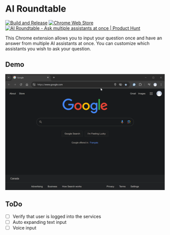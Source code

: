 # AI Roundtable

[![Build and Release](https://github.com/cansinacarer/ai-roundtable/actions/workflows/release.yml/badge.svg)](https://github.com/cansinacarer/ai-roundtable/actions/workflows/release.yml)
[![Chrome Web Store](https://img.shields.io/badge/Chrome%20Web%20Store-Available-brightgreen?logo=google-chrome)](https://chromewebstore.google.com/detail/ai-roundtable/pldlelgldijcogjpoghbkfiglajppjfc?hl=en-US)
<a href="https://www.producthunt.com/posts/ai-roundtable?embed=true&utm_source=badge-featured&utm_medium=badge&utm_souce=badge-ai&#0045;roundtable" target="_blank"><img src="https://api.producthunt.com/widgets/embed-image/v1/featured.svg?post_id=531936&theme=light" alt="AI&#0032;Roundtable - Ask&#0032;multiple&#0032;assistants&#0032;at&#0032;once | Product Hunt" style="height: 20px;" height="20" /></a>

This Chrome extension allows you to input your question once and have an answer from multiple AI assistants at once. You can customize which assistants you wish to ask your question.

## Demo

![Demo](img/demo.gif)

## ToDo

- [ ] Verify that user is logged into the services
- [ ] Auto expanding text input
- [ ] Voice input
